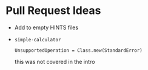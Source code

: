 # Pull Request Ideas
* Add to empty HINTS files

* `simple-calculator`
  ```
  UnsupportedOperation = Class.new(StandardError)
  ```
  this was not covered in the intro